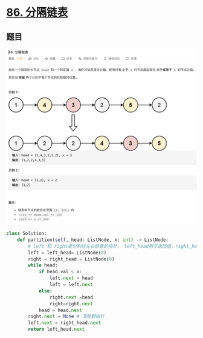 # [86. 分隔链表](https://leetcode-cn.com/problems/partition-list/)

## 题目

<img src="./assets/image-20210426182428677.png" alt="image-20210426182428677" style="zoom:50%;" />

```python
class Solution:
    def partition(self, head: ListNode, x: int) -> ListNode:
        # left 和 right是分割后左右链表的指针， left_head用于返回值，right_head是右链表的头结点，用于后面的拼接
        left = left_head= ListNode(0)
        right = right_head = ListNode(0)
        while head:
            if head.val < x:
                left.next = head
                left = left.next
            else:
                right.next =head
                right=right.next
            head = head.next
        right.next = None # 清除野指针
        left.next = right_head.next
        return left_head.next
```